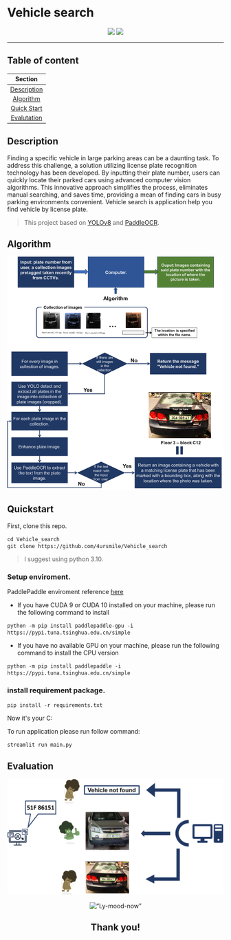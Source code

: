 # **Vehicle search**

<p align="middle">
  <img src="https://user-images.githubusercontent.com/105123355/231031789-23a96651-43d2-43d5-9482-1820efb444e0.svg" margin="5%" width="30%" />
  <img src="https://user-images.githubusercontent.com/105123355/231031527-71e33556-460b-4235-9077-e2f2cea803f6.png" margin="5%" width="30%" />
</p>

---
## **Table of content**
|**Section**| 
|:---:| 
|[Description](#description)|
|[Algorithm](#algorithm)|
|[Quick Start](#quickstart)| 
|[Evalutation](#evaluation)| 

##

## Description
Finding a specific vehicle in large parking areas can be a daunting task. To address this challenge, a solution utilizing license plate recognition technology has been developed. By inputting their plate number, users can quickly locate their parked cars using advanced computer vision algorithms. This innovative approach simplifies the process, eliminates manual searching, and saves time, providing a mean of finding cars in busy parking environments convenient.
Vehicle search is application help you find vehicle by license plate.
> This project based on [YOLOv8](https://github.com/ultralytics/ultralytics) and [PaddleOCR](https://github.com/PaddlePaddle/PaddleOCR). 

## Algorithm
![algo](Image/Picture1.png)

## Quickstart 

First, clone this repo.

```console
cd Vehicle_search
git clone https://github.com/4ursmile/Vehicle_search
```

> I suggest using python 3.10.

### Setup enviroment.

PaddlePaddle enviroment reference  [here](https://github.com/PaddlePaddle/PaddleOCR/blob/release/2.6/doc/doc_en/quickstart_en.md)

* If you have CUDA 9 or CUDA 10 installed on your machine, please run the following command to install

```console
python -m pip install paddlepaddle-gpu -i https://pypi.tuna.tsinghua.edu.cn/simple
```
* If you have no available GPU on your machine, please run the following command to install the CPU version
```console
python -m pip install paddlepaddle -i https://pypi.tuna.tsinghua.edu.cn/simple
```

### install requirement package.

```console
pip install -r requirements.txt
```

Now it's your C: 

To run application please run follow command:
```Console
streamlit run main.py
```
## Evaluation
![eval](Image/Picture2.png)




<p align="middle">
<img src="https://i.pinimg.com/originals/73/59/3a/73593a24ad06888d62541ba94be3c0f3.gif" alt= “Ly-mood-now” width="50%" >
</p>
<h2 align="middle"><b>Thank you!</b></h2 >
